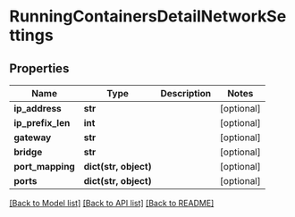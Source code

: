 # RunningContainersDetailNetworkSettings

## Properties
Name | Type | Description | Notes
------------ | ------------- | ------------- | -------------
**ip_address** | **str** |  | [optional] 
**ip_prefix_len** | **int** |  | [optional] 
**gateway** | **str** |  | [optional] 
**bridge** | **str** |  | [optional] 
**port_mapping** | **dict(str, object)** |  | [optional] 
**ports** | **dict(str, object)** |  | [optional] 

[[Back to Model list]](../README.md#documentation-for-models) [[Back to API list]](../README.md#documentation-for-api-endpoints) [[Back to README]](../README.md)


